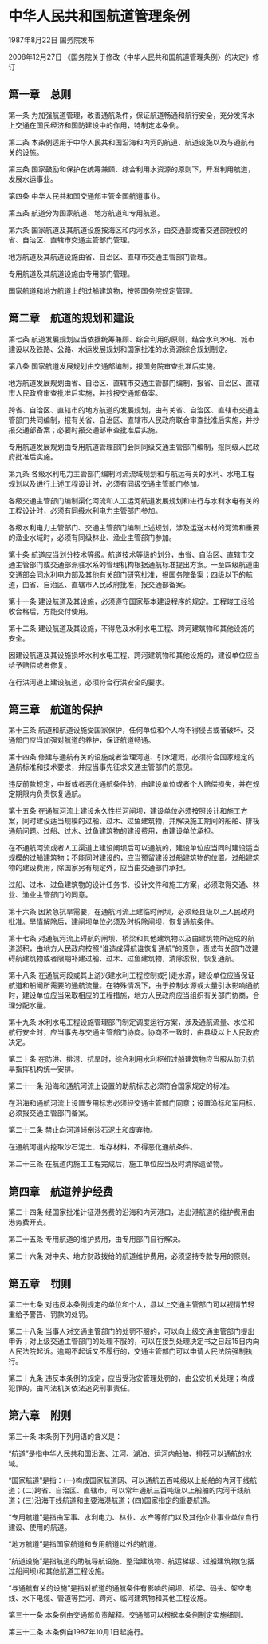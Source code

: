 # 中华人民共和国航道管理条例

1987年8月22日 国务院发布

2008年12月27日 《国务院关于修改〈中华人民共和国航道管理条例〉的决定》修订

<!-- INFO END -->

## 第一章　总则

第一条 为加强航道管理，改善通航条件，保证航道畅通和航行安全，充分发挥水上交通在国民经济和国防建设中的作用，特制定本条例。

第二条 本条例适用于中华人民共和国沿海和内河的航道、航道设施以及与通航有关的设施。

第三条 国家鼓励和保护在统筹兼顾、综合利用水资源的原则下，开发利用航道，发展水运事业。

第四条 中华人民共和国交通部主管全国航道事业。

第五条 航道分为国家航道、地方航道和专用航道。

第六条 国家航道及其航道设施按海区和内河水系，由交通部或者交通部授权的省、自治区、直辖市交通主管部门管理。

地方航道及其航道设施由省、自治区、直辖市交通主管部门管理。

专用航道及其航道设施由专用部门管理。

国家航道和地方航道上的过船建筑物，按照国务院规定管理。

## 第二章　航道的规划和建设

第七条 航道发展规划应当依据统筹兼顾、综合利用的原则，结合水利水电、城市建设以及铁路、公路、水运发展规划和国家批准的水资源综合规划制定。

第八条 国家航道发展规划由交通部编制，报国务院审查批准后实施。

地方航道发展规划由省、自治区、直辖市交通主管部门编制，报省、自治区、直辖市人民政府审查批准后实施，并抄报交通部备案。

跨省、自治区、直辖市的地方航道的发展规划，由有关省、自治区、直辖市交通主管部门共同编制，报有关省、自治区、直辖市人民政府联合审查批准后实施，并抄报交通部备案；必要时报交通部审查批准后实施。

专用航道发展规划由专用航道管理部门会同同级交通主管部门编制，报同级人民政府批准后实施。

第九条 各级水利电力主管部门编制河流流域规划和与航运有关的水利、水电工程规划以及进行上述工程设计时，必须有同级交通主管部门参加。

各级交通主管部门编制渠化河流和人工运河航道发展规划和进行与水利水电有关的工程设计时，必须有同级水利电力主管部门参加。

各级水利电力主管部门、交通主管部门编制上述规划，涉及运送木材的河流和重要的渔业水域时，必须有同级林业、渔业主管部门参加。

第十条 航道应当划分技术等级。航道技术等级的划分，由省、自治区、直辖市交通主管部门或交通部派驻水系的管理机构根据通航标准提出方案。一至四级航道由交通部会同水利电力部及其他有关部门研究批准，报国务院备案；四级以下的航道，由省、自治区、直辖市人民政府批准，报交通部备案。

第十一条 建设航道及其设施，必须遵守国家基本建设程序的规定。工程竣工经验收合格后，方能交付使用。

第十二条 建设航道及其设施，不得危及水利水电工程、跨河建筑物和其他设施的安全。

因建设航道及其设施损坏水利水电工程、跨河建筑物和其他设施的，建设单位应当给予赔偿或者修复。

在行洪河道上建设航道，必须符合行洪安全的要求。

## 第三章　航道的保护

第十三条 航道和航道设施受国家保护，任何单位和个人均不得侵占或者破坏。交通部门应当加强对航道的养护，保证航道畅通。

第十四条 修建与通航有关的设施或者治理河道、引水灌溉，必须符合国家规定的通航标准和技术要求，并应当事先征求交通主管部门的意见。

违反前款规定，中断或者恶化通航条件的，由建设单位或者个人赔偿损失，并在规定期限内负责恢复通航。

第十五条 在通航河流上建设永久性拦河闸坝，建设单位必须按照设计和施工方案，同时建设适当规模的过船、过木、过鱼建筑物，并解决施工期间的船舶、排筏通航问题。过船、过木、过鱼建筑物的建设费用，由建设单位承担。

在不通航河流或者人工渠道上建设闸坝后可以通航的，建设单位应当同时建设适当规模的过船建筑物；不能同时建设的，应当预留建设过船建筑物的位置。过船建筑物的建设费用，除国家另有规定外，应当由交通部门承担。

过船、过木、过鱼建筑物的设计任务书、设计文件和施工方案，必须取得交通、林业、渔业主管部门的同意。

第十六条 因紧急抗旱需要，在通航河流上建临时闸坝，必须经县级以上人民政府批准。旱情解除后，建闸坝单位必须及时拆除闸坝，恢复通航条件。

第十七条 对通航河流上碍航的闸坝、桥梁和其他建筑物以及由建筑物所造成的航道淤积，由地方人民政府按照“谁造成碍航谁恢复通航”的原则，责成有关部门改建碍航建筑物或者限期补建过船、过木、过鱼建筑物，清除淤积，恢复通航。

第十八条 在通航河段或其上游兴建水利工程控制或引走水源，建设单位应当保证航道和船闸所需要的通航流量。在特殊情况下，由于控制水源或大量引水影响通航时，建设单位应当采取相应的工程措施，地方人民政府应当组织有关部门协商，合理分配水量。

第十九条 水利水电工程设施管理部门制定调度运行方案，涉及通航流量、水位和航行安全时，应当事先与交通主管部门协商。协商不一致时，由县级以上人民政府决定。

第二十条 在防洪、排涝、抗旱时，综合利用水利枢纽过船建筑物应当服从防汛抗旱指挥机构统一安排。

第二十一条 沿海和通航河流上设置的助航标志必须符合国家规定的标准。

在沿海和通航河流上设置专用标志必须经交通主管部门同意；设置渔标和军用标，必须报交通主管部门备案。

第二十二条 禁止向河道倾倒沙石泥土和废弃物。

在通航河道内挖取沙石泥土、堆存材料，不得恶化通航条件。

第二十三条 在航道内施工工程完成后，施工单位应当及时清除遗留物。

## 第四章　航道养护经费

第二十四条 经国家批准计征港务费的沿海和内河港口，进出港航道的维护费用由港务费开支。

第二十五条 专用航道的维护费用，由专用部门自行解决。

第二十六条 对中央、地方财政拨给的航道维护费用，必须坚持专款专用的原则。

## 第五章　罚则

第二十七条 对违反本条例规定的单位和个人，县以上交通主管部门可以视情节轻重给予警告、罚款的处罚。

第二十八条 当事人对交通主管部门的处罚不服的，可以向上级交通主管部门提出申诉；对上级交通主管部门的处理不服的，可以在接到处理决定书之日起15日内向人民法院起诉。逾期不起诉又不履行的，交通主管部门可以申请人民法院强制执行。

第二十九条 违反本条例的规定，应当受治安管理处罚的，由公安机关处理；构成犯罪的，由司法机关依法追究刑事责任。

## 第六章　附则

第三十条 本条例下列用语的含义是：

“航道”是指中华人民共和国沿海、江河、湖泊、运河内船舶、排筏可以通航的水域。

“国家航道”是指：(一)构成国家航道网、可以通航五百吨级以上船舶的内河干线航道；(二)跨省、自治区、直辖市，可以常年通航三百吨级以上船舶的内河干线航道；(三)沿海干线航道和主要海港航道；(四)国家指定的重要航道。

“专用航道”是指由军事、水利电力、林业、水产等部门以及其他企业事业单位自行建设、使用的航道。

“地方航道”是指国家航道和专用航道以外的航道。

“航道设施”是指航道的助航导航设施、整治建筑物、航运梯级、过船建筑物(包括过船闸坝)和其他航道工程设施。

“与通航有关的设施”是指对航道的通航条件有影响的闸坝、桥梁、码头、架空电线、水下电缆、管道等拦河、跨河、临河建筑物和其他工程设施。

第三十一条 本条例由交通部负责解释。交通部可以根据本条例制定实施细则。

第三十二条 本条例自1987年10月1日起施行。